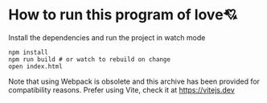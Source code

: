 # How to run this program of love💘
Install the dependencies and run the project in watch mode
```
npm install
npm run build # or watch to rebuild on change
open index.html
```
Note that using Webpack is obsolete and this archive has been provided
for compatibility reasons. Prefer using Vite, check it at https://vitejs.dev